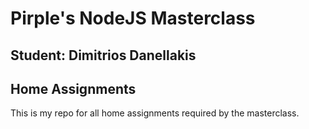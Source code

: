 # Pirple's NodeJS Masterclass

## Student: Dimitrios Danellakis
## Home Assignments

This is my repo for all home assignments required by the masterclass.

